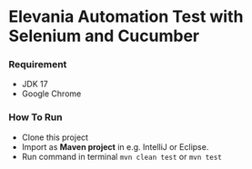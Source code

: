 # Elevania Automation Test with Selenium and Cucumber

### Requirement
- JDK 17
- Google Chrome

### How To Run
- Clone this project
- Import as **Maven project** in e.g. IntelliJ or Eclipse.
- Run command in terminal
``mvn clean test`` or ``mvn test``